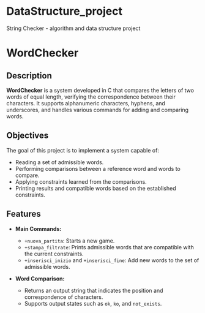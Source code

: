 # DataStructure_project
String Checker - algorithm and data structure project

# WordChecker

## Description

**WordChecker** is a system developed in C that compares the letters of two words of equal length, verifying the correspondence between their characters. It supports alphanumeric characters, hyphens, and underscores, and handles various commands for adding and comparing words.

## Objectives

The goal of this project is to implement a system capable of:

- Reading a set of admissible words.
- Performing comparisons between a reference word and words to compare.
- Applying constraints learned from the comparisons.
- Printing results and compatible words based on the established constraints.

## Features

- **Main Commands:**
  - `+nuova_partita`: Starts a new game.
  - `+stampa_filtrate`: Prints admissible words that are compatible with the current constraints.
  - `+inserisci_inizio` and `+inserisci_fine`: Add new words to the set of admissible words.

- **Word Comparison:**
  - Returns an output string that indicates the position and correspondence of characters.
  - Supports output states such as `ok`, `ko`, and `not_exists`.
